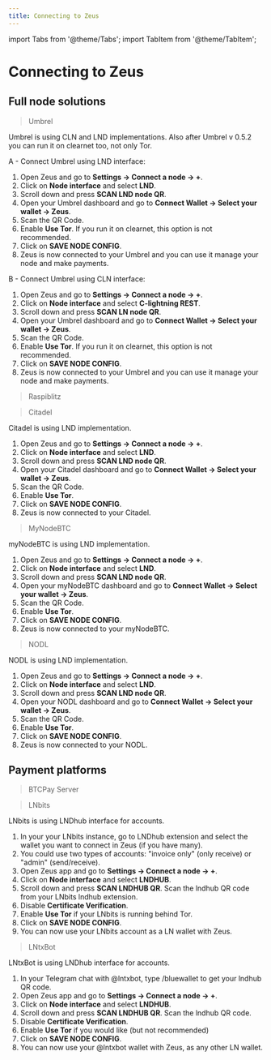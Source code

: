 ```yaml
---
title: Connecting to Zeus
---
```


import Tabs from '@theme/Tabs';
import TabItem from '@theme/TabItem';

# Connecting to Zeus

## Full node solutions

<Tabs>

<TabItem value="Umbrel">

> Umbrel

Umbrel is using CLN and LND implementations. Also after Umbrel v 0.5.2 you can run it on clearnet too, not only Tor.

A - Connect Umbrel using LND interface:
1. Open Zeus and go to **Settings -> Connect a node -> +**.
2. Click on **Node interface** and select **LND**.
3. Scroll down and press **SCAN LND node QR**.
4. Open your Umbrel dashboard and go to **Connect Wallet -> Select your wallet -> Zeus**.
5. Scan the QR Code.
6. Enable **Use Tor**. If you run it on clearnet, this option is not recommended.
7. Click on **SAVE NODE CONFIG**.
8. Zeus is now connected to your Umbrel and you can use it manage your node and make payments.

B - Connect Umbrel using CLN interface:
1. Open Zeus and go to **Settings -> Connect a node -> +**.
2. Click on **Node interface** and select **C-lightning REST**.
3. Scroll down and press **SCAN LN node QR**.
4. Open your Umbrel dashboard and go to **Connect Wallet -> Select your wallet -> Zeus**.
5. Scan the QR Code.
6. Enable **Use Tor**. If you run it on clearnet, this option is not recommended.
7. Click on **SAVE NODE CONFIG**.
8. Zeus is now connected to your Umbrel and you can use it manage your node and make payments.

</TabItem>
<TabItem value="Raspiblitz">

> Raspiblitz

</TabItem>
<TabItem value="Citadel">

> Citadel

Citadel is using LND implementation.

1. Open Zeus and go to **Settings -> Connect a node -> +**.
2. Click on **Node interface** and select **LND**.
3. Scroll down and press **SCAN LND node QR**.
4. Open your Citadel dashboard and go to **Connect Wallet -> Select your wallet -> Zeus**.
5. Scan the QR Code.
6. Enable **Use Tor**.
7. Click on **SAVE NODE CONFIG**.
8. Zeus is now connected to your Citadel.

</TabItem>
<TabItem value="MyNode">

> MyNodeBTC

myNodeBTC is using LND implementation.

1. Open Zeus and go to **Settings -> Connect a node -> +**.
2. Click on **Node interface** and select **LND**.
3. Scroll down and press **SCAN LND node QR**.
4. Open your myNodeBTC dashboard and go to **Connect Wallet -> Select your wallet -> Zeus**.
5. Scan the QR Code.
6. Enable **Use Tor**.
7. Click on **SAVE NODE CONFIG**.
8. Zeus is now connected to your myNodeBTC.

</TabItem>
<TabItem value="Nodl">

> NODL

NODL is using LND implementation.

1. Open Zeus and go to **Settings -> Connect a node -> +**.
2. Click on **Node interface** and select **LND**.
3. Scroll down and press **SCAN LND node QR**.
4. Open your NODL dashboard and go to **Connect Wallet -> Select your wallet -> Zeus**.
5. Scan the QR Code.
6. Enable **Use Tor**.
7. Click on **SAVE NODE CONFIG**.
8. Zeus is now connected to your NODL.

</TabItem>
</Tabs>

## Payment platforms

<Tabs>

<TabItem value="BTCPay Server">

> BTCPay Server

</TabItem>
<TabItem value="LNBits">

> LNbits

LNbits is using LNDhub interface for accounts.

1. In your your LNbits instance, go to LNDhub extension and select the wallet you want to connect in Zeus (if you have many).
2. You could use two types of accounts: "invoice only" (only receive) or "admin" (send/receive).
3. Open Zeus app and go to **Settings -> Connect a node -> +**.
4. Click on **Node interface** and select **LNDHUB**.
5. Scroll down and press **SCAN LNDHUB QR**. Scan the lndhub QR code from your LNbits lndhub extension.
6. Disable **Certificate Verification**.
7. Enable **Use Tor** if your LNbits is running behind Tor.
8. Click on **SAVE NODE CONFIG**.
9. You can now use your LNbits account as a LN wallet with Zeus.

</TabItem>
<TabItem value="LNtxBot">

>LNtxBot

LNtxBot is using LNDhub interface for accounts.

1. In your Telegram chat with @lntxbot, type /bluewallet to get your lndhub QR code.
2. Open Zeus app and go to **Settings -> Connect a node -> +**.
3. Click on **Node interface** and select **LNDHUB**.
4. Scroll down and press **SCAN LNDHUB QR**. Scan the lndhub QR code.
5. Disable **Certificate Verification**.
6. Enable **Use Tor** if you would like (but not recommended)
7. Click on **SAVE NODE CONFIG**.
8. You can now use your @lntxbot wallet with Zeus, as any other LN wallet.

</TabItem>

</Tabs>
